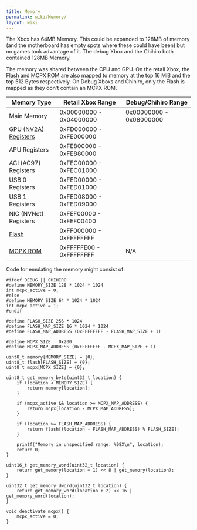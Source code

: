 ```yaml
---
title: Memory
permalink: wiki/Memory/
layout: wiki
---
```


The Xbox has 64MB Memory. This could be expanded to 128MB of memory (and
the motherboard has empty spots where these could have been) but no
games took advantage of it. The debug Xbox and the Chihiro both
contained 128MB Memory.

The memory was shared between the CPU and GPU. On the retail Xbox, the
[Flash](/wiki/Flash "wikilink") and [MCPX ROM](/wiki/MCPX_ROM "wikilink") are also
mapped to memory at the top 16 MiB and the top 512 Bytes respectively.
On Debug Xboxs and Chihiro, only the Flash is mapped as they don't
contain an MCPX ROM.

| Memory Type                            | Retail Xbox Range       | Debug/Chihiro Range     |
|----------------------------------------|-------------------------|-------------------------|
| Main Memory                            | 0x00000000 - 0x04000000 | 0x00000000 - 0x08000000 |
| [GPU (NV2A) Registers](/wiki/GPU "wikilink") | 0xFD000000 - 0xFE000000 |
| APU Registers                          | 0xFE800000 - 0xFE880000 |
| ACI (AC97) Registers                   | 0xFEC00000 - 0xFEC01000 |
| USB 0 Registers                        | 0xFED00000 - 0xFED01000 |
| USB 1 Registers                        | 0xFED08000 - 0xFED09000 |
| NIC (NVNet) Registers                  | 0xFEF00000 - 0xFEF00400 |
| [Flash](/wiki/Flash "wikilink")              | 0xFF000000 - 0xFFFFFFFF |
| [MCPX ROM](/wiki/MCPX_ROM "wikilink")        | 0xFFFFFE00 - 0xFFFFFFFF | N/A                     |

Code for emulating the memory might consist of:

    #ifdef DEBUG || CHIHIRO
    #define MEMORY_SIZE 128 * 1024 * 1024
    int mcpx_active = 0;
    #else
    #define MEMORY_SIZE 64 * 1024 * 1024
    int mcpx_active = 1;
    #endif

    #define FLASH_SIZE 256 * 1024
    #define FLASH_MAP_SIZE 16 * 1024 * 1024
    #define FLASH_MAP_ADDRESS (0xFFFFFFFF - FLASH_MAP_SIZE + 1)

    #define MCPX_SIZE   0x200
    #define MCPX_MAP_ADDRESS (0xFFFFFFFF - MCPX_MAP_SIZE + 1)

    uint8_t memory[MEMORY_SIZE] = {0};
    uint8_t flash[FLASH_SIZE] = {0};
    uint8_t mcpx[MCPX_SIZE] = {0};

    uint8_t get_memory_byte(uint32_t location) {
        if (location < MEMORY_SIZE) {
            return memory[location];
        }

        if (mcpx_active && location >= MCPX_MAP_ADDRESS) {
            return mcpx[location - MCPX_MAP_ADDRESS];
        }

        if (location >= FLASH_MAP_ADDRESS) {
            return flash[(location - FLASH_MAP_ADDRESS) % FLASH_SIZE];
        }

        printf("Memory in unspecified range: %08X\n", location);
        return 0;
    }

    uint16_t get_memory_word(uint32_t location) {
        return get_memory(location + 1) << 8 | get_memory(location);
    }

    uint32_t get_memory_dword(uint32_t location) {
        return get_memory_word(location + 2) << 16 | get_memory_word(location);
    }

    void deactivate_mcpx() {
        mcpx_active = 0;
    }

